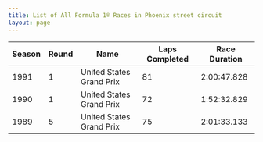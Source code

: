 ```yaml
---
title: List of All Formula 1® Races in Phoenix street circuit
layout: page
---
```



| Season | Round | Name | Laps Completed | Race Duration |
|--|--|--|--|--|
| 1991 | 1 | United States Grand Prix | 81 | 2:00:47.828 |
| 1990 | 1 | United States Grand Prix | 72 | 1:52:32.829 |
| 1989 | 5 | United States Grand Prix | 75 | 2:01:33.133 |


